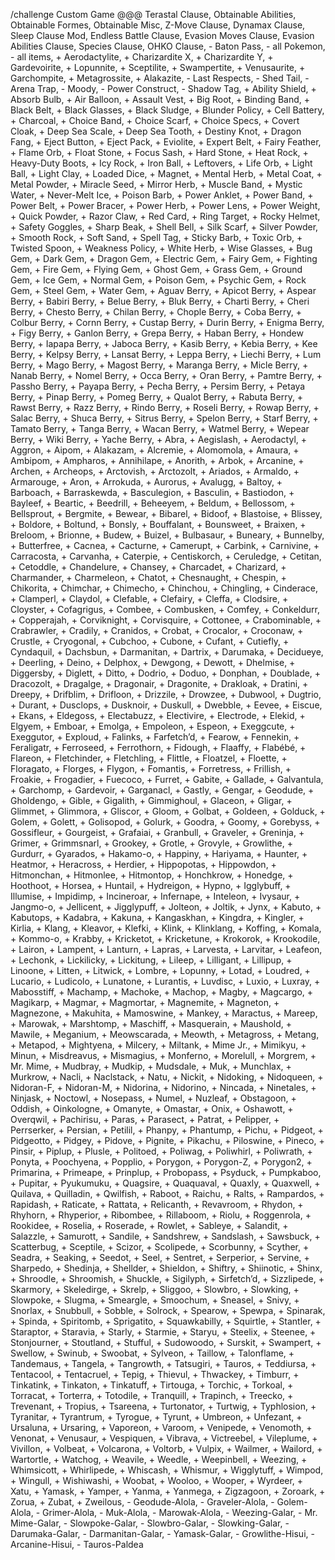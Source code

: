 /challenge Custom Game @@@ Terastal Clause, Obtainable Abilities, Obtainable Formes, Obtainable Misc, Z-Move Clause, Dynamax Clause, Sleep Clause Mod, Endless Battle Clause, Evasion Moves Clause, Evasion Abilities Clause, Species Clause, OHKO Clause, - Baton Pass, - all Pokemon, - all items, + Aerodactylite, + Charizardite X, + Charizardite Y, + Gardevoirite, + Lopunnite, + Sceptilite, + Swampertite, + Venusaurite, + Garchompite, + Metagrossite, + Alakazite, - Last Respects, - Shed Tail, - Arena Trap, - Moody, - Power Construct, - Shadow Tag, + Ability Shield, + Absorb Bulb, + Air Balloon, + Assault Vest, + Big Root, + Binding Band, + Black Belt, + Black Glasses, + Black Sludge, + Blunder Policy, + Cell Battery, + Charcoal, + Choice Band, + Choice Scarf, + Choice Specs, + Covert Cloak, + Deep Sea Scale, + Deep Sea Tooth, + Destiny Knot, + Dragon Fang, + Eject Button, + Eject Pack, + Eviolite, + Expert Belt, + Fairy Feather, + Flame Orb, + Float Stone, + Focus Sash, + Hard Stone, + Heat Rock, + Heavy-Duty Boots, + Icy Rock, + Iron Ball, + Leftovers, + Life Orb, + Light Ball, + Light Clay, + Loaded Dice, + Magnet, + Mental Herb, + Metal Coat, + Metal Powder, + Miracle Seed, + Mirror Herb, + Muscle Band, + Mystic Water, + Never-Melt Ice, + Poison Barb, + Power Anklet, + Power Band, + Power Belt, + Power Bracer, + Power Herb, + Power Lens, + Power Weight, + Quick Powder, + Razor Claw, + Red Card, + Ring Target, + Rocky Helmet, + Safety Goggles, + Sharp Beak, + Shell Bell, + Silk Scarf, + Silver Powder, + Smooth Rock, + Soft Sand, + Spell Tag, + Sticky Barb, + Toxic Orb, + Twisted Spoon, + Weakness Policy, + White Herb, + Wise Glasses, + Bug Gem, + Dark Gem, + Dragon Gem, + Electric Gem, + Fairy Gem, + Fighting Gem, + Fire Gem, + Flying Gem, + Ghost Gem, + Grass Gem, + Ground Gem, + Ice Gem, + Normal Gem, + Poison Gem, + Psychic Gem, + Rock Gem, + Steel Gem, + Water Gem, + Aguav Berry, + Apicot Berry, + Aspear Berry, + Babiri Berry, + Belue Berry, + Bluk Berry, + Charti Berry, + Cheri Berry, + Chesto Berry, + Chilan Berry, + Chople Berry, + Coba Berry, + Colbur Berry, + Cornn Berry, + Custap Berry, + Durin Berry, + Enigma Berry, + Figy Berry, + Ganlon Berry, + Grepa Berry, + Haban Berry, + Hondew Berry, + Iapapa Berry, + Jaboca Berry, + Kasib Berry, + Kebia Berry, + Kee Berry, + Kelpsy Berry, + Lansat Berry, + Leppa Berry, + Liechi Berry, + Lum Berry, + Mago Berry, + Magost Berry, + Maranga Berry, + Micle Berry, + Nanab Berry, + Nomel Berry, + Occa Berry, + Oran Berry, + Pamtre Berry, + Passho Berry, + Payapa Berry, + Pecha Berry, + Persim Berry, + Petaya Berry, + Pinap Berry, + Pomeg Berry, + Qualot Berry, + Rabuta Berry, + Rawst Berry, + Razz Berry, + Rindo Berry, + Roseli Berry, + Rowap Berry, + Salac Berry, + Shuca Berry, + Sitrus Berry, + Spelon Berry, + Starf Berry, + Tamato Berry, + Tanga Berry, + Wacan Berry, + Watmel Berry, + Wepear Berry, + Wiki Berry, + Yache Berry, + Abra, + Aegislash, + Aerodactyl, + Aggron, + Aipom, + Alakazam, + Alcremie, + Alomomola, + Amaura, + Ambipom, + Ampharos, + Annihilape, + Anorith, + Arbok, + Arcanine, + Archen, + Archeops, + Arctovish, + Arctozolt, + Ariados, + Armaldo, + Armarouge, + Aron, + Arrokuda, + Aurorus, + Avalugg, + Baltoy, + Barboach, + Barraskewda, + Basculegion, + Basculin, + Bastiodon, + Bayleef, + Beartic, + Beedrill, + Beheeyem, + Beldum, + Bellossom, + Bellsprout, + Bergmite, + Bewear, + Bibarel, + Bidoof, + Blastoise, + Blissey, + Boldore, + Boltund, + Bonsly, + Bouffalant, + Bounsweet, + Braixen, + Breloom, + Brionne, + Budew, + Buizel, + Bulbasaur, + Buneary, + Bunnelby, + Butterfree, + Cacnea, + Cacturne, + Camerupt, + Carbink, + Carnivine, + Carracosta, + Carvanha, + Caterpie, + Centiskorch, + Ceruledge, + Cetitan, + Cetoddle, + Chandelure, + Chansey, + Charcadet, + Charizard, + Charmander, + Charmeleon, + Chatot, + Chesnaught, + Chespin, + Chikorita, + Chimchar, + Chimecho, + Chinchou, + Chingling, + Cinderace, + Clamperl, + Claydol, + Clefable, + Clefairy, + Cleffa, + Clodsire, + Cloyster, + Cofagrigus, + Combee, + Combusken, + Comfey, + Conkeldurr, + Copperajah, + Corviknight, + Corvisquire, + Cottonee, + Crabominable, + Crabrawler, + Cradily, + Cranidos, + Crobat, + Crocalor, + Croconaw, + Crustle, + Cryogonal, + Cubchoo, + Cubone, + Cufant, + Cutiefly, + Cyndaquil, + Dachsbun, + Darmanitan, + Dartrix, + Darumaka, + Decidueye, + Deerling, + Deino, + Delphox, + Dewgong, + Dewott, + Dhelmise, + Diggersby, + Diglett, + Ditto, + Dodrio, + Doduo, + Donphan, + Doublade, + Dracozolt, + Dragalge, + Dragonair, + Dragonite, + Drakloak, + Dratini, + Dreepy, + Drifblim, + Drifloon, + Drizzile, + Drowzee, + Dubwool, + Dugtrio, + Durant, + Dusclops, + Dusknoir, + Duskull, + Dwebble, + Eevee, + Eiscue, + Ekans, + Eldegoss, + Electabuzz, + Electivire, + Electrode, + Elekid, + Elgyem, + Emboar, + Emolga, + Empoleon, + Espeon, + Exeggcute, + Exeggutor, + Exploud, + Falinks, + Farfetch’d, + Fearow, + Fennekin, + Feraligatr, + Ferroseed, + Ferrothorn, + Fidough, + Flaaffy, + Flabébé, + Flareon, + Fletchinder, + Fletchling, + Flittle, + Floatzel, + Floette, + Floragato, + Florges, + Flygon, + Fomantis, + Forretress, + Frillish, + Froakie, + Frogadier, + Fuecoco, + Furret, + Gabite, + Gallade, + Galvantula, + Garchomp, + Gardevoir, + Garganacl, + Gastly, + Gengar, + Geodude, + Gholdengo, + Gible, + Gigalith, + Gimmighoul, + Glaceon, + Gligar, + Glimmet, + Glimmora, + Gliscor, + Gloom, + Golbat, + Goldeen, + Golduck, + Golem, + Golett, + Golisopod, + Golurk, + Goodra, + Goomy, + Gorebyss, + Gossifleur, + Gourgeist, + Grafaiai, + Granbull, + Graveler, + Greninja, + Grimer, + Grimmsnarl, + Grookey, + Grotle, + Grovyle, + Growlithe, + Gurdurr, + Gyarados, + Hakamo-o, + Happiny, + Hariyama, + Haunter, + Heatmor, + Heracross, + Herdier, + Hippopotas, + Hippowdon, + Hitmonchan, + Hitmonlee, + Hitmontop, + Honchkrow, + Honedge, + Hoothoot, + Horsea, + Huntail, + Hydreigon, + Hypno, + Igglybuff, + Illumise, + Impidimp, + Incineroar, + Infernape, + Inteleon, + Ivysaur, + Jangmo-o, + Jellicent, + Jigglypuff, + Jolteon, + Joltik, + Jynx, + Kabuto, + Kabutops, + Kadabra, + Kakuna, + Kangaskhan, + Kingdra, + Kingler, + Kirlia, + Klang, + Kleavor, + Klefki, + Klink, + Klinklang, + Koffing, + Komala, + Kommo-o, + Krabby, + Kricketot, + Kricketune, + Krokorok, + Krookodile, + Lairon, + Lampent, + Lanturn, + Lapras, + Larvesta, + Larvitar, + Leafeon, + Lechonk, + Lickilicky, + Lickitung, + Lileep, + Lilligant, + Lillipup, + Linoone, + Litten, + Litwick, + Lombre, + Lopunny, + Lotad, + Loudred, + Lucario, + Ludicolo, + Lunatone, + Lurantis, + Luvdisc, + Luxio, + Luxray, + Mabosstiff, + Machamp, + Machoke, + Machop, + Magby, + Magcargo, + Magikarp, + Magmar, + Magmortar, + Magnemite, + Magneton, + Magnezone, + Makuhita, + Mamoswine, + Mankey, + Maractus, + Mareep, + Marowak, + Marshtomp, + Maschiff, + Masquerain, + Maushold, + Mawile, + Meganium, + Meowscarada, + Meowth, + Metagross, + Metang, + Metapod, + Mightyena, + Milcery, + Miltank, + Mime Jr., + Mimikyu, + Minun, + Misdreavus, + Mismagius, + Monferno, + Morelull, + Morgrem, + Mr. Mime, + Mudbray, + Mudkip, + Mudsdale, + Muk, + Munchlax, + Murkrow, + Nacli, + Naclstack, + Natu, + Nickit, + Nidoking, + Nidoqueen, + Nidoran-F, + Nidoran-M, + Nidorina, + Nidorino, + Nincada, + Ninetales, + Ninjask, + Noctowl, + Nosepass, + Numel, + Nuzleaf, + Obstagoon, + Oddish, + Oinkologne, + Omanyte, + Omastar, + Onix, + Oshawott, + Overqwil, + Pachirisu, + Paras, + Parasect, + Patrat, + Pelipper, + Perrserker, + Persian, + Petilil, + Phanpy, + Phantump, + Pichu, + Pidgeot, + Pidgeotto, + Pidgey, + Pidove, + Pignite, + Pikachu, + Piloswine, + Pineco, + Pinsir, + Piplup, + Plusle, + Politoed, + Poliwag, + Poliwhirl, + Poliwrath, + Ponyta, + Poochyena, + Popplio, + Porygon, + Porygon-Z, + Porygon2, + Primarina, + Primeape, + Prinplup, + Probopass, + Psyduck, + Pumpkaboo, + Pupitar, + Pyukumuku, + Quagsire, + Quaquaval, + Quaxly, + Quaxwell, + Quilava, + Quilladin, + Qwilfish, + Raboot, + Raichu, + Ralts, + Rampardos, + Rapidash, + Raticate, + Rattata, + Relicanth, + Revavroom, + Rhydon, + Rhyhorn, + Rhyperior, + Ribombee, + Rillaboom, + Riolu, + Roggenrola, + Rookidee, + Roselia, + Roserade, + Rowlet, + Sableye, + Salandit, + Salazzle, + Samurott, + Sandile, + Sandshrew, + Sandslash, + Sawsbuck, + Scatterbug, + Sceptile, + Scizor, + Scolipede, + Scorbunny, + Scyther, + Seadra, + Seaking, + Seedot, + Seel, + Sentret, + Serperior, + Servine, + Sharpedo, + Shedinja, + Shellder, + Shieldon, + Shiftry, + Shiinotic, + Shinx, + Shroodle, + Shroomish, + Shuckle, + Sigilyph, + Sirfetch’d, + Sizzlipede, + Skarmory, + Skeledirge, + Skrelp, + Sliggoo, + Slowbro, + Slowking, + Slowpoke, + Slugma, + Smeargle, + Smoochum, + Sneasel, + Snivy, + Snorlax, + Snubbull, + Sobble, + Solrock, + Spearow, + Spewpa, + Spinarak, + Spinda, + Spiritomb, + Sprigatito, + Squawkabilly, + Squirtle, + Stantler, + Staraptor, + Staravia, + Starly, + Starmie, + Staryu, + Steelix, + Steenee, + Stonjourner, + Stoutland, + Stufful, + Sudowoodo, + Surskit, + Swampert, + Swellow, + Swinub, + Swoobat, + Sylveon, + Taillow, + Talonflame, + Tandemaus, + Tangela, + Tangrowth, + Tatsugiri, + Tauros, + Teddiursa, + Tentacool, + Tentacruel, + Tepig, + Thievul, + Thwackey, + Timburr, + Tinkatink, + Tinkaton, + Tinkatuff, + Tirtouga, + Torchic, + Torkoal, + Torracat, + Torterra, + Totodile, + Tranquill, + Trapinch, + Treecko, + Trevenant, + Tropius, + Tsareena, + Turtonator, + Turtwig, + Typhlosion, + Tyranitar, + Tyrantrum, + Tyrogue, + Tyrunt, + Umbreon, + Unfezant, + Ursaluna, + Ursaring, + Vaporeon, + Varoom, + Venipede, + Venomoth, + Venonat, + Venusaur, + Vespiquen, + Vibrava, + Victreebel, + Vileplume, + Vivillon, + Volbeat, + Volcarona, + Voltorb, + Vulpix, + Wailmer, + Wailord, + Wartortle, + Watchog, + Weavile, + Weedle, + Weepinbell, + Weezing, + Whimsicott, + Whirlipede, + Whiscash, + Whismur, + Wigglytuff, + Wimpod, + Wingull, + Wishiwashi, + Woobat, + Wooloo, + Wooper, + Wyrdeer, + Xatu, + Yamask, + Yamper, + Yanma, + Yanmega, + Zigzagoon, + Zoroark, + Zorua, + Zubat, + Zweilous,  - Geodude-Alola, - Graveler-Alola, - Golem-Alola, - Grimer-Alola, - Muk-Alola, - Marowak-Alola, - Weezing-Galar, - Mr. Mime-Galar, - Slowpoke-Galar, - Slowbro-Galar, - Slowking-Galar, - Darumaka-Galar, - Darmanitan-Galar, - Yamask-Galar, - Growlithe-Hisui, - Arcanine-Hisui, - Tauros-Paldea